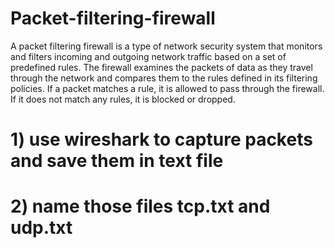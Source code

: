 # Packet-filtering-firewall

A packet filtering firewall is a type of network security system that monitors and filters incoming and outgoing network traffic based on a set of predefined rules. The firewall examines the packets of data as they travel through the network and compares them to the rules defined in its filtering policies. If a packet matches a rule, it is allowed to pass through the firewall. If it does not match any rules, it is blocked or dropped.

# 1) use wireshark to capture packets and save them in text file 
# 2) name those files tcp.txt and udp.txt
